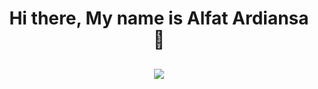 <h1 align="center">Hi there, My name is Alfat Ardiansa 👋</h1>

<h2 align="center"><img align="center" src="https://metrics.lecoq.io/AlfatArdiansa?template=classic&isocalendar=1&languages=1&people=1&lines=1&achievements=1&activity=1&isocalendar.duration=half-year&languages.limit=8&languages.sections=most-used&languages.colors=github&languages.threshold=0%25&languages.indepth=false&languages.categories=markup%2C%20programming&languages.recent.categories=markup%2C%20programming&languages.recent.load=300&languages.recent.days=14&people.limit=24&people.size=28&people.types=followers%2C%20following&people.identicons=false&people.shuffle=false&activity.limit=5&activity.load=300&activity.days=14&activity.filter=all&activity.visibility=all&activity.timestamps=false&achievements.threshold=C&achievements.secrets=true&achievements.display=detailed&achievements.limit=0&config.timezone=Asia%2FJakarta" /></h2>
